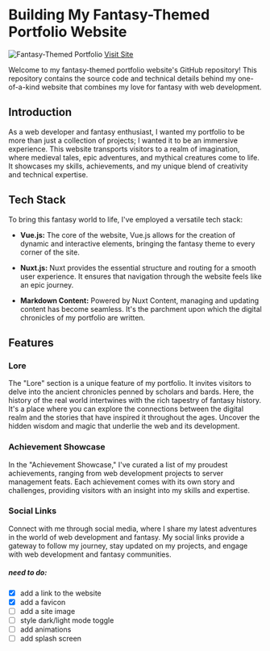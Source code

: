 # Building My Fantasy-Themed Portfolio Website

![Fantasy-Themed Portfolio](/images/portfolio-website.jpg)
[Visit Site]("https://aaronpierson.me")

Welcome to my fantasy-themed portfolio website's GitHub repository! This repository contains the source code and technical details behind my one-of-a-kind website that combines my love for fantasy with web development.

## Introduction

As a web developer and fantasy enthusiast, I wanted my portfolio to be more than just a collection of projects; I wanted it to be an immersive experience. This website transports visitors to a realm of imagination, where medieval tales, epic adventures, and mythical creatures come to life. It showcases my skills, achievements, and my unique blend of creativity and technical expertise.

## Tech Stack

To bring this fantasy world to life, I've employed a versatile tech stack:

- **Vue.js:** The core of the website, Vue.js allows for the creation of dynamic and interactive elements, bringing the fantasy theme to every corner of the site.

- **Nuxt.js:** Nuxt provides the essential structure and routing for a smooth user experience. It ensures that navigation through the website feels like an epic journey.

- **Markdown Content:** Powered by Nuxt Content, managing and updating content has become seamless. It's the parchment upon which the digital chronicles of my portfolio are written.

## Features

### Lore

The "Lore" section is a unique feature of my portfolio. It invites visitors to delve into the ancient chronicles penned by scholars and bards. Here, the history of the real world intertwines with the rich tapestry of fantasy history. It's a place where you can explore the connections between the digital realm and the stories that have inspired it throughout the ages. Uncover the hidden wisdom and magic that underlie the web and its development.

### Achievement Showcase

In the "Achievement Showcase," I've curated a list of my proudest achievements, ranging from web development projects to server management feats. Each achievement comes with its own story and challenges, providing visitors with an insight into my skills and expertise.

### Social Links

Connect with me through social media, where I share my latest adventures in the world of web development and fantasy. My social links provide a gateway to follow my journey, stay updated on my projects, and engage with web development and fantasy communities.

##### need to do:
- [x] add a link to the website
- [x] add a favicon
- [ ] add a site image
- [ ] style dark/light mode toggle
- [ ] add animations
- [ ] add splash screen
